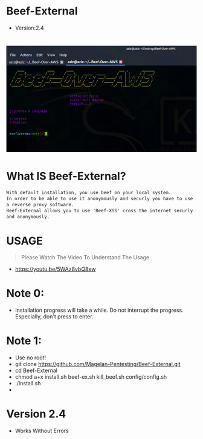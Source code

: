 # Beef-External
* Version:2.4

# ![](images/beef.png)

# What IS Beef-External?

```
With default installation, you use beef on your local system.
In order to be able to use it anonymously and securly you have to use a reverse proxy software.
Beef-External allows you to use 'Beef-XSS' cross the internet securly and anonymously.

```

# USAGE

> Please Watch The Video To Understand The Usage

* https://youtu.be/5WAz8vbQ8xw


# Note 0:
* Installation progress will take a while. Do not interrupt the progress. Especially, don't press to enter.

# Note 1:
* Use no root!
* git clone https://github.com/Magelan-Pentesting/Beef-External.git
* cd Beef-External
* chmod a+x install.sh beef-ex.sh kill_beef.sh config/config.sh
* ./install.sh
* 
# Version 2.4

* Works Without Errors


